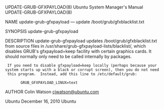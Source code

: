 UPDATE-GRUB-GFXPAYLOAD(8)                                 Ubuntu System Manager's Manual                                 UPDATE-GRUB-GFXPAYLOAD(8)

NAME
     update-grub-gfxpayload — update /boot/grub/gfxblacklist.txt

SYNOPSIS
     update-grub-gfxpayload

DESCRIPTION
     update-grub-gfxpayload updates /boot/grub/gfxblacklist.txt from source files in /usr/share/grub-gfxpayload-lists/blacklist/, which disables
     GRUB's gfxpayload=keep facility with certain graphics cards.  It should normally only need to be called internally by packages.

     If you need to disable gfxpayload=keep locally (perhaps because your system starts up with a black or corrupt screen), then you do not need
     this program.  Instead, add this line to /etc/default/grub:

           GRUB_GFXPAYLOAD_LINUX=text

AUTHOR
     Colin Watson <cjwatson@ubuntu.com>

Ubuntu                                                           December 16, 2010                                                          Ubuntu
